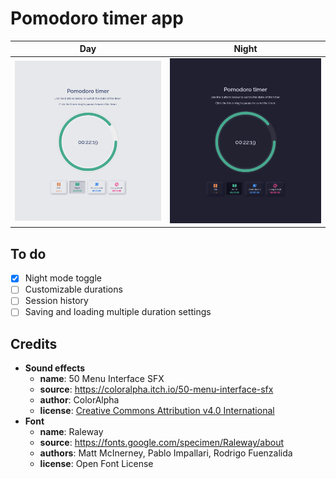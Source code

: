 # Pomodoro timer app
|Day|Night|
|---|---|
|![Screenshot with day color scheme](screenshots/day.png)|![Screenshot with night color scheme](screenshots/night.png)|
## To do
- [x] Night mode toggle
- [ ] Customizable durations
- [ ] Session history
- [ ] Saving and loading multiple duration settings 

## Credits
- **Sound effects**
  - **name**: 50 Menu Interface SFX
  - **source**: https://coloralpha.itch.io/50-menu-interface-sfx
  - **author**: ColorAlpha
  - **license**: [Creative Commons Attribution v4.0 International](https://creativecommons.org/licenses/by/4.0/)
- **Font**
  - **name**: Raleway
  - **source**: https://fonts.google.com/specimen/Raleway/about
  - **authors**: Matt McInerney, Pablo Impallari, Rodrigo Fuenzalida
  - **license**: Open Font License
